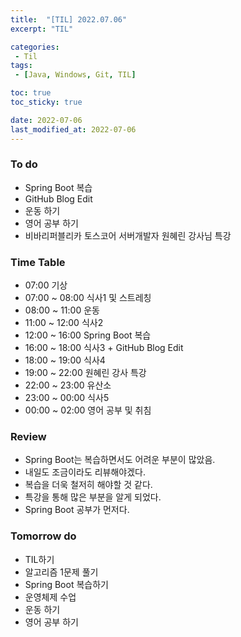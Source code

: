 ```yaml
---
title:  "[TIL] 2022.07.06"
excerpt: "TIL"

categories:
 - Til
tags:
 - [Java, Windows, Git, TIL]

toc: true
toc_sticky: true

date: 2022-07-06
last_modified_at: 2022-07-06
---
```



### To do 
- Spring Boot 복습
- GitHub Blog Edit
- 운동 하기
- 영어 공부 하기
- 비바리퍼블리카 토스코어 서버개발자 원혜린 강사님 특강


### Time Table
- 07:00 기상
- 07:00 ~ 08:00 식사1 및 스트레칭
- 08:00 ~ 11:00 운동
- 11:00 ~ 12:00 식사2
- 12:00 ~ 16:00 Spring Boot 복습
- 16:00 ~ 18:00 식사3 + GitHub Blog Edit
- 18:00 ~ 19:00 식사4
- 19:00 ~ 22:00 원혜린 강사 특강
- 22:00 ~ 23:00 유산소
- 23:00 ~ 00:00 식사5
- 00:00 ~ 02:00 영어 공부 및 취침


### Review
- Spring Boot는 복습하면서도 어려운 부분이 많았음.
- 내일도 조금이라도 리뷰해야겠다.
- 복습을 더욱 철저히 해야할 것 같다.
- 특강을 통해 많은 부분을 알게 되었다.
- Spring Boot 공부가 먼저다.


### Tomorrow do
- TIL하기
- 알고리즘 1문제 풀기
- Spring Boot 복습하기
- 운영체제 수업
- 운동 하기
- 영어 공부 하기